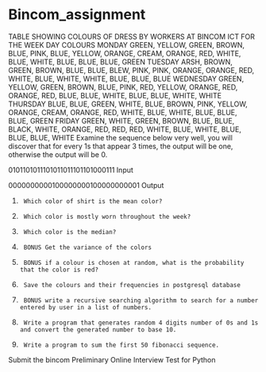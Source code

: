 # Bincom_assignment


<!-- Question -->

TABLE SHOWING COLOURS OF DRESS BY WORKERS AT BINCOM ICT FOR THE WEEK
DAY	COLOURS
MONDAY	GREEN, YELLOW, GREEN, BROWN, BLUE, PINK, BLUE, YELLOW, ORANGE, CREAM, ORANGE, RED, WHITE, BLUE, WHITE, BLUE, BLUE, BLUE, GREEN
TUESDAY	ARSH, BROWN, GREEN, BROWN, BLUE, BLUE, BLEW, PINK, PINK, ORANGE, ORANGE, RED, WHITE, BLUE, WHITE, WHITE, BLUE, BLUE, BLUE
WEDNESDAY	GREEN, YELLOW, GREEN, BROWN, BLUE, PINK, RED, YELLOW, ORANGE, RED, ORANGE, RED, BLUE, BLUE, WHITE, BLUE, BLUE, WHITE, WHITE
THURSDAY	BLUE, BLUE, GREEN, WHITE, BLUE, BROWN, PINK, YELLOW, ORANGE, CREAM, ORANGE, RED, WHITE, BLUE, WHITE, BLUE, BLUE, BLUE, GREEN
FRIDAY	GREEN, WHITE, GREEN, BROWN, BLUE, BLUE, BLACK, WHITE, ORANGE, RED, RED, RED, WHITE, BLUE, WHITE, BLUE, BLUE, BLUE, WHITE
Examine the sequence below very well, you will discover that for every 1s that appear 3 times, the output will be one, otherwise the output will be 0.

0101101011101011011101101000111 Input

0000000000100000000100000000001 Output


1.      Which color of shirt is the mean color?
2.      Which color is mostly worn throughout the week?
3.      Which color is the median?
4.      BONUS Get the variance of the colors
5.      BONUS if a colour is chosen at random, what is the probability that the color is red?
6.      Save the colours and their frequencies in postgresql database
7.      BONUS write a recursive searching algorithm to search for a number entered by user in a list of numbers.
8.      Write a program that generates random 4 digits number of 0s and 1s and convert the generated number to base 10.
9.      Write a program to sum the first 50 fibonacci sequence.
 

Submit the bincom Preliminary Online Interview Test for Python
